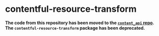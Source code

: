 # contentful-resource-transform

**The code from this repository has been moved to the [`content_api`
repo][content_api]. The `contentful-resource-transform` package has
been deprecated.**

[content_api]: https://github.com/contentful/content_api
